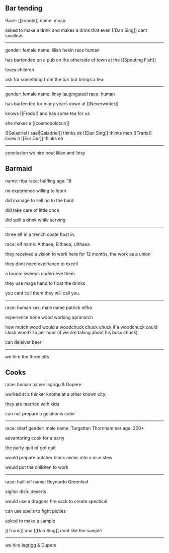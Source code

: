 ## Bar tending

Race: [[kobold]]
name: mosp

asked to make a drink and makes a drink that even [[Dan Sing]] cant swallow.

---

gender: female
name: lilian hekin
race human

has bartended on a pub on the otherside of town at the [[Spouting Fish]]

loves children

ask for something from the bar but brings a tea.

---
gender: female
name: linsy laugingsteel
race: human

has bartended for many years down at [[Neverwinter]]

knows [[Frodo]] and has some tea for us



she makes a [[cosmopolotain]]

[[Galadriel i sael|Galadriel]] thinks ok
[[Dan Sing]] thinks meh
[[Traris]] loves it
[[Eur Dur]] thinks eh

---

conclusion we hire bout lilian and linsy

## Barmaid

name: riba
race: halfling
age: 18

no experience willing to learn

did manage to sell no to the bard

did take care of little once

did spill a drink while serving

----

three elf in a trench coate float in.

race: elf
name: Althaea, Elthaea, Ulthaea

they received a vision to work here for 12 months.
the work as a union

they dont need expiriance to excell

a broom sweeps underneve them

they use mage hand to float the drinks 

you cant call them they will call you.

---

race: human
sex: male
name patrick nifka

experience none
wood working apranatch 

how mutch wood would a woodchuck chuck chuck if a woodchuck could cluck wood?
15 per hour (if we are taking about his boss chuck)

can deleiver beer

---
we hire the three elfs
## Cooks

race: human
name: Isgrigg & Dupere

worked at a thinker knome at a other known city.

they are married with kids

can not prepare a gelationis cube

---

race: drarf
gender: male
name: Turgattan Thornhammer
age: 200+

advantoring cook for a party

the party quit of got quit

would prepare butcher block mimic into a nice stew

would put the children to work

---

race: half-elf
name: Reynardo Greenleaf


sigitor dish: deserts 

would use a dragons fire sack to create spectical

can use spells to fight picties

asked to make a sample

[[Traris]] and [[Dan Sing]] dont like the sample

---


we hire Isgrigg & Dupere
